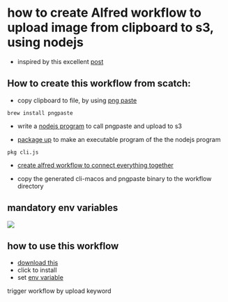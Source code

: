 # how to create Alfred workflow to upload image from clipboard to s3, using nodejs

* inspired by this excellent [post](https://tonyxu.io/zh/posts/2018/create-alfred-workflow-for-uploading-screenshot-to-s3/)


## How to create this workflow from scatch:

* copy clipboard to file, by using [png paste](https://github.com/jcsalterego/pngpaste)

```
brew install pngpaste
```
* write a [nodejs program](https://github.com/marvinwu/clipboardToS3/blob/master/cli.js) to call pngpaste and upload to s3

* [package up](https://www.npmjs.com/package/pkg) to make an executable program of the the nodejs program

```
pkg cli.js
```

* [create alfred workflow to connect everything together](https://tonyxu.io/zh/posts/2018/create-alfred-workflow-for-uploading-screenshot-to-s3/)

* copy the generated cli-macos and pngpaste binary to the workflow directory


## mandatory env variables

![](http://take.ms/03Dx0)


## how to use this workflow

* [download this](https://github.com/marvinwu/clipboardToS3/blob/master/workflow/clipboardToS3.alfredworkflow)
* click to install
* set [env variable](http://take.ms/03Dx0)

trigger workflow by upload keyword





